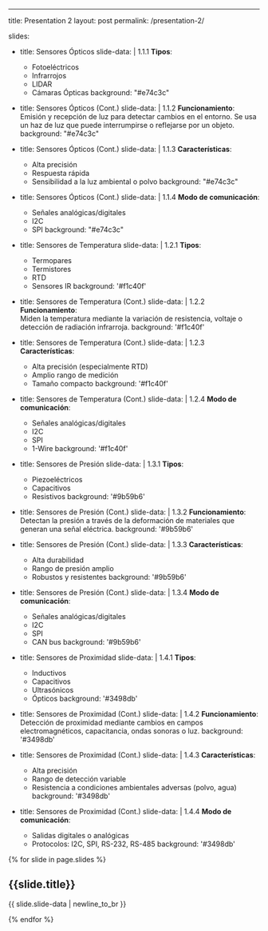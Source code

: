 ---
title: Presentation 2
layout: post
permalink: /presentation-2/

slides:
  - title: Sensores Ópticos
    slide-data: |
      1.1.1 **Tipos**: <br>
      - Fotoeléctricos <br>
      - Infrarrojos <br>
      - LIDAR <br>
      - Cámaras Ópticas
    background: "#e74c3c"

  - title: Sensores Ópticos (Cont.)
    slide-data: |
      1.1.2 **Funcionamiento**: <br>
      Emisión y recepción de luz para detectar cambios en el entorno. Se usa un haz de luz que puede interrumpirse o reflejarse por un objeto.
    background: "#e74c3c"

  - title: Sensores Ópticos (Cont.)
    slide-data: |
      1.1.3 **Características**: <br>
      - Alta precisión <br>
      - Respuesta rápida <br>
      - Sensibilidad a la luz ambiental o polvo
    background: "#e74c3c"

  - title: Sensores Ópticos (Cont.)
    slide-data: |
      1.1.4 **Modo de comunicación**: <br>
      - Señales analógicas/digitales <br>
      - I2C <br>
      - SPI
    background: "#e74c3c"

  - title: Sensores de Temperatura
    slide-data: |
      1.2.1 **Tipos**: <br>
      - Termopares <br>
      - Termistores <br>
      - RTD <br>
      - Sensores IR
    background: '#f1c40f'

  - title: Sensores de Temperatura (Cont.)
    slide-data: |
      1.2.2 **Funcionamiento**: <br>
      Miden la temperatura mediante la variación de resistencia, voltaje o detección de radiación infrarroja.
    background: '#f1c40f'

  - title: Sensores de Temperatura (Cont.)
    slide-data: |
      1.2.3 **Características**: <br>
      - Alta precisión (especialmente RTD) <br>
      - Amplio rango de medición <br>
      - Tamaño compacto
    background: '#f1c40f'

  - title: Sensores de Temperatura (Cont.)
    slide-data: |
      1.2.4 **Modo de comunicación**: <br>
      - Señales analógicas/digitales <br>
      - I2C <br>
      - SPI <br>
      - 1-Wire
    background: '#f1c40f'

  - title: Sensores de Presión
    slide-data: |
      1.3.1 **Tipos**: <br>
      - Piezoeléctricos <br>
      - Capacitivos <br>
      - Resistivos
    background: '#9b59b6'

  - title: Sensores de Presión (Cont.)
    slide-data: |
      1.3.2 **Funcionamiento**: <br>
      Detectan la presión a través de la deformación de materiales que generan una señal eléctrica.
    background: '#9b59b6'

  - title: Sensores de Presión (Cont.)
    slide-data: |
      1.3.3 **Características**: <br>
      - Alta durabilidad <br>
      - Rango de presión amplio <br>
      - Robustos y resistentes
    background: '#9b59b6'

  - title: Sensores de Presión (Cont.)
    slide-data: |
      1.3.4 **Modo de comunicación**: <br>
      - Señales analógicas/digitales <br>
      - I2C <br>
      - SPI <br>
      - CAN bus
    background: '#9b59b6'

  - title: Sensores de Proximidad
    slide-data: |
      1.4.1 **Tipos**: <br>
      - Inductivos <br>
      - Capacitivos <br>
      - Ultrasónicos <br>
      - Ópticos
    background: '#3498db'

  - title: Sensores de Proximidad (Cont.)
    slide-data: |
      1.4.2 **Funcionamiento**: <br>
      Detección de proximidad mediante cambios en campos electromagnéticos, capacitancia, ondas sonoras o luz.
    background: '#3498db'

  - title: Sensores de Proximidad (Cont.)
    slide-data: |
      1.4.3 **Características**: <br>
      - Alta precisión <br>
      - Rango de detección variable <br>
      - Resistencia a condiciones ambientales adversas (polvo, agua)
    background: '#3498db'

  - title: Sensores de Proximidad (Cont.)
    slide-data: |
      1.4.4 **Modo de comunicación**: <br>
      - Salidas digitales o analógicas <br>
      - Protocolos: I2C, SPI, RS-232, RS-485
    background: '#3498db'


{% for slide in page.slides %}
                    
<section data-background="{% if slide.background %}{{slide.background}}{% else %}{{page.background}}{% endif %}"><h1>{{slide.title}}</h1><p>{{ slide.slide-data | newline_to_br }}</p></section>
                    
{% endfor %}
